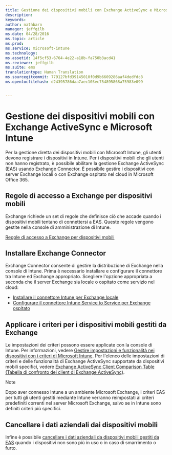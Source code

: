 ```yaml
---
title: Gestione dei dispositivi mobili con Exchange ActiveSync e Microsoft Intune | Microsoft Intune
description: 
keywords: 
author: nathbarn
manager: jeffgilb
ms.date: 04/28/2016
ms.topic: article
ms.prod: 
ms.service: microsoft-intune
ms.technology: 
ms.assetid: 14f5cf53-6764-4e22-a18b-fa750b3acd41
ms.reviewer: jeffgilb
ms.suite: ems
translationtype: Human Translation
ms.sourcegitcommit: 779127bfd39145010f0d9b6609286aaf4dedfdc8
ms.openlocfilehash: d24395786daa7aec103ec754895868a75983e099


---
```


# Gestione dei dispositivi mobili con Exchange ActiveSync e Microsoft Intune
Per la gestione diretta dei dispositivi mobili con Microsoft Intune, gli utenti devono registrare i dispositivi in Intune. Per i dispositivi mobili che gli utenti non hanno registrato, è possibile abilitare la gestione Exchange ActiveSync (EAS) usando Exchange Connector. È possibile gestire i dispositivi con server Exchange locali o con Exchange ospitato nel cloud in Microsoft Office 365.

## Regole di accesso a Exchange per dispositivi mobili ##

Exchange richiede un set di regole che definisce ciò che accade quando i dispositivi mobili tentano di connettersi a EAS. Queste regole vengono gestite nella console di amministrazione di Intune.

[Regole di accesso a Exchange per dispositivi mobili](exchange-access-rules-for-mobile-devices.md)

## Installare Exchange Connector
Exchange Connector consente di gestire la distribuzione di Exchange nella console di Intune. Prima è necessario installare e configurare il connettore tra Intune ed Exchange appropriato. Scegliere l'opzione appropriata a seconda che il server Exchange sia locale o ospitato come servizio nel cloud:

-   [Installare il connettore Intune per Exchange locale](intune-on-premises-exchange-connector.md)
-   [Configurare il connettore Intune Service to Service per Exchange ospitato](intune-service-to-service-exchange-connector.md)

## Applicare i criteri per i dispositivi mobili gestiti da Exchange
Le impostazioni dei criteri possono essere applicate con la console di Intune. Per informazioni, vedere [Gestire impostazioni e funzionalità nei dispositivi con i criteri di Microsoft Intune](manage-settings-and-features-on-your-devices-with-microsoft-intune-policies.md). Per l'elenco delle impostazioni di criteri e delle funzionalità di Exchange ActiveSync supportate da dispositivi mobili specifici, vedere [Exchange ActiveSync Client Comparison Table (Tabella di confronto dei client di Exchange ActiveSync)](http://go.microsoft.com/fwlink/?LinkId=247270).

> [!NOTE]
> Dopo aver connesso Intune a un ambiente Microsoft Exchange, i criteri EAS per tutti gli utenti gestiti mediante Intune verranno reimpostati ai criteri predefiniti correnti nel server Microsoft Exchange, salvo se in Intune sono definiti criteri più specifici.

## Cancellare i dati aziendali dai dispositivi mobili
Infine è possibile [cancellare i dati aziendali da dispositivi mobili gestiti da EAS](wipe-for-exchange-managed-mobile-devices.md) quando i dispositivi non sono più in uso o in caso di smarrimento o furto.



<!--HONumber=Jun16_HO4-->


